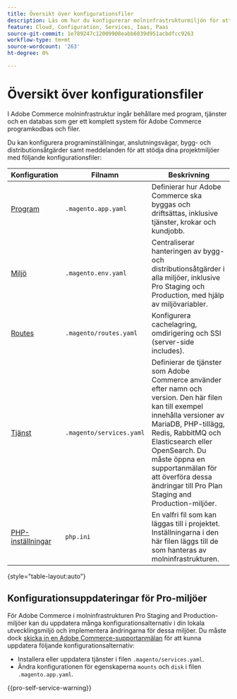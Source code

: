 ```yaml
---
title: Översikt över konfigurationsfiler
description: Läs om hur du konfigurerar molninfrastrukturmiljön för att stödja driftsättning och hantering av din anpassade Adobe Commerce-butik.
feature: Cloud, Configuration, Services, Iaas, Paas
source-git-commit: 1e789247c12009908eabb6039d951acbdfcc9263
workflow-type: tm+mt
source-wordcount: '263'
ht-degree: 0%

---
```


# Översikt över konfigurationsfiler

I Adobe Commerce molninfrastruktur ingår behållare med program, tjänster och en databas som ger ett komplett system för Adobe Commerce programkodbas och filer.

Du kan konfigurera programinställningar, anslutningsvägar, bygg- och distributionsåtgärder samt meddelanden för att stödja dina projektmiljöer med följande konfigurationsfiler:

| Konfiguration | Filnamn | Beskrivning |
| ------------- | -------- | ----------- |
| [Program](../application/configure-app-yaml.md) | `.magento.app.yaml` | Definierar hur Adobe Commerce ska byggas och driftsättas, inklusive tjänster, krokar och kundjobb. |
| [Miljö](configure-env-yaml.md) | `.magento.env.yaml` | Centraliserar hanteringen av bygg- och distributionsåtgärder i alla miljöer, inklusive Pro Staging och Production, med hjälp av miljövariabler. |
| [Routes](../routes/routes-yaml.md) | `.magento/routes.yaml` | Konfigurera cachelagring, omdirigering och SSI (server-side includes). |
| [Tjänst](../services/services-yaml.md) | `.magento/services.yaml` | Definierar de tjänster som Adobe Commerce använder efter namn och version. Den här filen kan till exempel innehålla versioner av MariaDB, PHP-tillägg, Redis, RabbitMQ och Elasticsearch eller OpenSearch. Du måste öppna en supportanmälan för att överföra dessa ändringar till Pro Plan Staging and Production-miljöer. |
| [PHP-inställningar](../application/php-settings.md#configure-php) | `php.ini` | En valfri fil som kan läggas till i projektet. Inställningarna i den här filen läggs till de som hanteras av molninfrastrukturen. |

{style="table-layout:auto"}

## Konfigurationsuppdateringar för Pro-miljöer

För Adobe Commerce i molninfrastrukturen Pro Staging and Production-miljöer kan du uppdatera många konfigurationsalternativ i din lokala utvecklingsmiljö och implementera ändringarna för dessa miljöer. Du måste dock [skicka in en Adobe Commerce-supportanmälan](https://experienceleague.adobe.com/docs/commerce-knowledge-base/kb/help-center-guide/magento-help-center-user-guide.html#submit-ticket) för att kunna uppdatera följande konfigurationsalternativ:

- Installera eller uppdatera tjänster i filen `.magento/services.yaml`.
- Ändra konfigurationen för egenskaperna `mounts` och `disk` i filen `.magento.app.yaml`.

{{pro-self-service-warning}}
